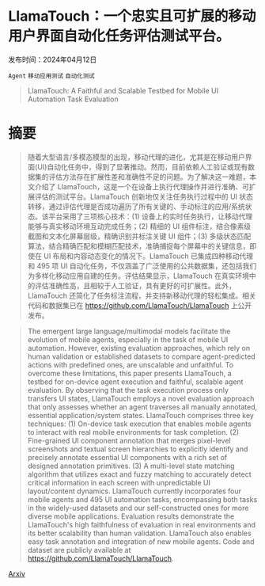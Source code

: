 # LlamaTouch：一个忠实且可扩展的移动用户界面自动化任务评估测试平台。

发布时间：2024年04月12日

`Agent` `移动应用测试` `自动化测试`

> LlamaTouch: A Faithful and Scalable Testbed for Mobile UI Automation Task Evaluation

# 摘要

> 随着大型语言/多模态模型的出现，移动代理的进化，尤其是在移动用户界面(UI)自动化任务中，得到了显著推动。然而，目前依赖人工验证或现有数据集的评估方法存在扩展性差和准确性不足的问题。为了解决这一难题，本文介绍了 LlamaTouch，这是一个在设备上执行代理操作并进行准确、可扩展评估的测试平台。LlamaTouch 创新地仅关注任务执行过程中的 UI 状态转移，通过评估代理是否成功遍历了所有关键的、手动标注的应用/系统状态。该平台采用了三项核心技术：(1) 设备上的实时任务执行，让移动代理能够与真实移动环境互动完成任务；(2) 精细的 UI 组件标注，结合像素级截图和文本化屏幕层级，精确识别并标注关键 UI 组件；(3) 多级状态匹配算法，结合精确匹配和模糊匹配技术，准确捕捉每个屏幕中的关键信息，即使在 UI 布局和内容动态变化的情况下。LlamaTouch 已集成四种移动代理和 495 项 UI 自动化任务，不仅涵盖了广泛使用的公共数据集，还包括我们为多样化移动应用自建的任务。评估结果显示，LlamaTouch 在真实环境中的评估准确性高，且相较于人工验证，具有更好的可扩展性。此外，LlamaTouch 还简化了任务标注流程，并支持新移动代理的轻松集成。相关代码和数据集已在 https://github.com/LlamaTouch/LlamaTouch 上公开发布。

> The emergent large language/multimodal models facilitate the evolution of mobile agents, especially in the task of mobile UI automation. However, existing evaluation approaches, which rely on human validation or established datasets to compare agent-predicted actions with predefined ones, are unscalable and unfaithful. To overcome these limitations, this paper presents LlamaTouch, a testbed for on-device agent execution and faithful, scalable agent evaluation. By observing that the task execution process only transfers UI states, LlamaTouch employs a novel evaluation approach that only assesses whether an agent traverses all manually annotated, essential application/system states. LlamaTouch comprises three key techniques: (1) On-device task execution that enables mobile agents to interact with real mobile environments for task completion. (2) Fine-grained UI component annotation that merges pixel-level screenshots and textual screen hierarchies to explicitly identify and precisely annotate essential UI components with a rich set of designed annotation primitives. (3) A multi-level state matching algorithm that utilizes exact and fuzzy matching to accurately detect critical information in each screen with unpredictable UI layout/content dynamics. LlamaTouch currently incorporates four mobile agents and 495 UI automation tasks, encompassing both tasks in the widely-used datasets and our self-constructed ones for more diverse mobile applications. Evaluation results demonstrate the LlamaTouch's high faithfulness of evaluation in real environments and its better scalability than human validation. LlamaTouch also enables easy task annotation and integration of new mobile agents. Code and dataset are publicly available at https://github.com/LlamaTouch/LlamaTouch.

[Arxiv](https://arxiv.org/abs/2404.16054)